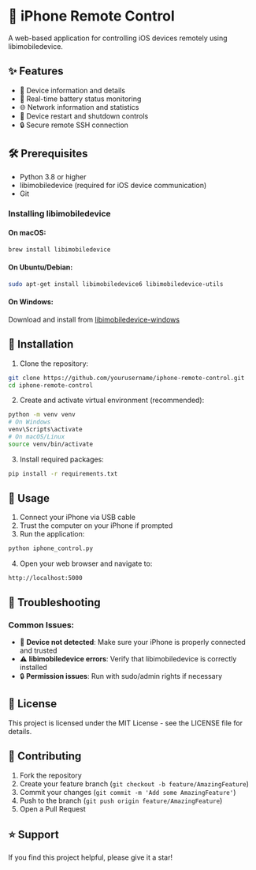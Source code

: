 # 📱 iPhone Remote Control

A web-based application for controlling iOS devices remotely using libimobiledevice.

## ✨ Features
- 📱 Device information and details
- 🔋 Real-time battery status monitoring
- 🌐 Network information and statistics
- 🔄 Device restart and shutdown controls
- 🔒 Secure remote SSH connection

## 🛠️ Prerequisites
- Python 3.8 or higher
- libimobiledevice (required for iOS device communication)
- Git

### Installing libimobiledevice
#### On macOS:
```bash
brew install libimobiledevice
```

#### On Ubuntu/Debian:
```bash
sudo apt-get install libimobiledevice6 libimobiledevice-utils
```

#### On Windows:
Download and install from [libimobiledevice-windows](https://github.com/libimobiledevice-win32/imobiledevice-net)

## 🚀 Installation

1. Clone the repository:
```bash
git clone https://github.com/yourusername/iphone-remote-control.git
cd iphone-remote-control
```

2. Create and activate virtual environment (recommended):
```bash
python -m venv venv
# On Windows
venv\Scripts\activate
# On macOS/Linux
source venv/bin/activate
```

3. Install required packages:
```bash
pip install -r requirements.txt
```

## 📱 Usage

1. Connect your iPhone via USB cable
2. Trust the computer on your iPhone if prompted
3. Run the application:
```bash
python iphone_control.py
```
4. Open your web browser and navigate to:
```
http://localhost:5000
```

## 🔧 Troubleshooting

### Common Issues:
- 🚫 **Device not detected**: Make sure your iPhone is properly connected and trusted
- ⚠️ **libimobiledevice errors**: Verify that libimobiledevice is correctly installed
- 🔒 **Permission issues**: Run with sudo/admin rights if necessary

## 📝 License

This project is licensed under the MIT License - see the LICENSE file for details.

## 🤝 Contributing

1. Fork the repository
2. Create your feature branch (`git checkout -b feature/AmazingFeature`)
3. Commit your changes (`git commit -m 'Add some AmazingFeature'`)
4. Push to the branch (`git push origin feature/AmazingFeature`)
5. Open a Pull Request

## ⭐ Support

If you find this project helpful, please give it a star!

